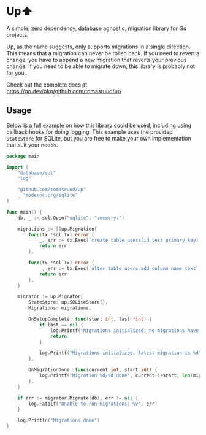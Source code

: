 # Up⬆

A simple, zero dependency, database agnostic, migration library for Go projects.

Up, as the name suggests, only supports migrations in a single direction. This means that a migration can never be rolled back. If you need to revert a change, you have to append a new migration that reverts your previous change. If you need to be able to migrate down, this library is probably not for you.



Check out the complete docs at https://go.dev/pkg/github.com/tomasruud/up

## Usage
Below is a full example on how this library could be used, including using callback hooks for doing logging. This example uses the provided `StateStore` for SQLite, but you are free to make your own implementation that suit your needs.

```go
package main

import (
	"database/sql"
	"log"

	"github.com/tomasruud/up"
	_ "modernc.org/sqlite"
)

func main() {
	db, _ := sql.Open("sqlite", ":memory:")

	migrations := []up.Migration{
		func(tx *sql.Tx) error {
			_, err := tx.Exec(`create table users(id text primary key)`)
			return err
		},

		func(tx *sql.Tx) error {
			_, err := tx.Exec(`alter table users add column name text`)
			return err
		},
	}

	migrator := up.Migrator{
		StateStore: up.SQLiteStore{},
		Migrations: migrations,

		OnSetupComplete: func(start int, last *int) {
			if last == nil {
				log.Printf("Migrations initialized, no migrations have run")
				return
			}

			log.Printf("Migrations initialized, latest migration is %d", *last)
		},

		OnMigrationDone: func(current int, start int) {
			log.Printf("Migration %d/%d done", current+1+start, len(migrations)-start)
		},
	}

	if err := migrator.Migrate(db); err != nil {
		log.Fatalf("Unable to run migrations: %v", err)
	}

	log.Println("Migrations done")
}
```